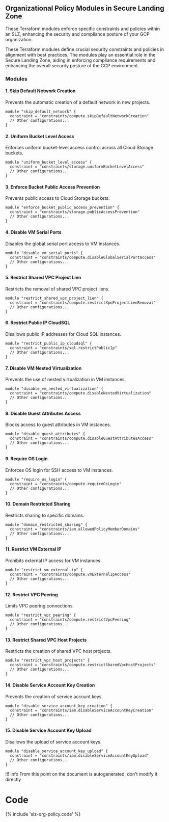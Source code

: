 ## Organizational Policy Modules in Secure Landing Zone

These Terraform modules enforce specific constraints and policies within an SLZ, enhancing the security and compliance posture of your GCP organization.

These Terraform modules define crucial security constraints and policies in alignment with best practices. The modules play an essential role in the Secure Landing Zone, aiding in enforcing compliance requirements and enhancing the overall security posture of the GCP environment.

### Modules

#### 1. **Skip Default Network Creation**

Prevents the automatic creation of a default network in new projects.

```hcl
module "skip_default_network" {
  constraint = "constraints/compute.skipDefaultNetworkCreation"
  // Other configurations...
}
```

#### 2. **Uniform Bucket Level Access**

Enforces uniform bucket-level access control across all Cloud Storage buckets.

```hcl
module "uniform_bucket_level_access" {
  constraint = "constraints/storage.uniformBucketLevelAccess"
  // Other configurations...
}
```

#### 3. **Enforce Bucket Public Access Prevention**

Prevents public access to Cloud Storage buckets.

```hcl
module "enforce_bucket_public_access_prevention" {
  constraint = "constraints/storage.publicAccessPrevention"
  // Other configurations...
}
```

#### 4. **Disable VM Serial Ports**

Disables the global serial port access to VM instances.

```hcl
module "disable_vm_serial_ports" {
  constraint = "constraints/compute.disableGlobalSerialPortAccess"
  // Other configurations...
}
```

#### 5. **Restrict Shared VPC Project Lien**

Restricts the removal of shared VPC project liens.

```hcl
module "restrict_shared_vpc_project_lien" {
  constraint = "constraints/compute.restrictXpnProjectLienRemoval"
  // Other configurations...
}
```

#### 6. **Restrict Public IP CloudSQL**

Disallows public IP addresses for Cloud SQL instances.

```hcl
module "restrict_public_ip_cloudsql" {
  constraint = "constraints/sql.restrictPublicIp"
  // Other configurations...
}
```

#### 7. **Disable VM Nested Virtualization**

Prevents the use of nested virtualization in VM instances.

```hcl
module "disable_vm_nested_virtualization" {
  constraint = "constraints/compute.disableNestedVirtualization"
  // Other configurations...
}
```

#### 8. **Disable Guest Attributes Access**

Blocks access to guest attributes in VM instances.

```hcl
module "disable_guest_attributes" {
  constraint = "constraints/compute.disableGuestAttributesAccess"
  // Other configurations...
}
```

#### 9. **Require OS Login**

Enforces OS login for SSH access to VM instances.

```hcl
module "require_os_login" {
  constraint = "constraints/compute.requireOsLogin"
  // Other configurations...
}
```

#### 10. **Domain Restricted Sharing**

Restricts sharing to specific domains.

```hcl
module "domain_restricted_sharing" {
  constraint = "constraints/iam.allowedPolicyMemberDomains"
  // Other configurations...
}
```

#### 11. **Restrict VM External IP**

Prohibits external IP access for VM instances.

```hcl
module "restrict_vm_external_ip" {
  constraint = "constraints/compute.vmExternalIpAccess"
  // Other configurations...
}
```

#### 12. **Restrict VPC Peering**

Limits VPC peering connections.

```hcl
module "restrict_vpc_peering" {
  constraint = "constraints/compute.restrictVpcPeering"
  // Other configurations...
}
```

#### 13. **Restrict Shared VPC Host Projects**

Restricts the creation of shared VPC host projects.

```hcl
module "restrict_vpc_host_projects" {
  constraint = "constraints/compute.restrictSharedVpcHostProjects"
  // Other configurations...
}
```

#### 14. **Disable Service Account Key Creation**

Prevents the creation of service account keys.

```hcl
module "disable_service_account_key_creation" {
  constraint = "constraints/iam.disableServiceAccountKeyCreation"
  // Other configurations...
}
```

#### 15. **Disable Service Account Key Upload**

Disallows the upload of service account keys.

```hcl
module "disable_service_account_key_upload" {
  constraint = "constraints/iam.disableServiceAccountKeyUpload"
  // Other configurations...
}
```

!!! info
    From this point on the document is autogenerated, don't modify it directly

# Code

{% include 'slz-org-policy.code' %}
